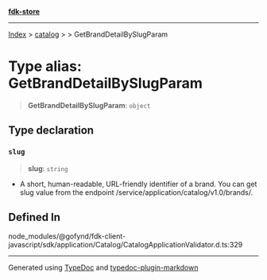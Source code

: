[**fdk-store**](../../../README.md)
***

[Index](../../../API.md) > [catalog](../../README.md) > [<internal>](../README.md) > GetBrandDetailBySlugParam

# Type alias: GetBrandDetailBySlugParam

> **GetBrandDetailBySlugParam**: `object`

## Type declaration

### `slug`

> **slug**: `string`

- A short, human-readable, URL-friendly identifier of
a brand. You can get slug value from the endpoint
/service/application/catalog/v1.0/brands/.

## Defined In

node\_modules/@gofynd/fdk-client-javascript/sdk/application/Catalog/CatalogApplicationValidator.d.ts:329

***
Generated using [TypeDoc](https://typedoc.org/) and [typedoc-plugin-markdown](https://www.npmjs.com/package/typedoc-plugin-markdown)
